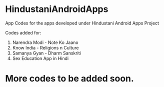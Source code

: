 
# HindustaniAndroidApps
App Codes for the apps developed under Hindustani Android Apps Project

Codes added for: 

1. Narendra Modi - Note Ko Jaano
2. Know India - Religions n Culture
3. Samanya Gyan - Dharm Sanskriti
4. Sex Education App in Hindi

More codes to be added soon.
=======
